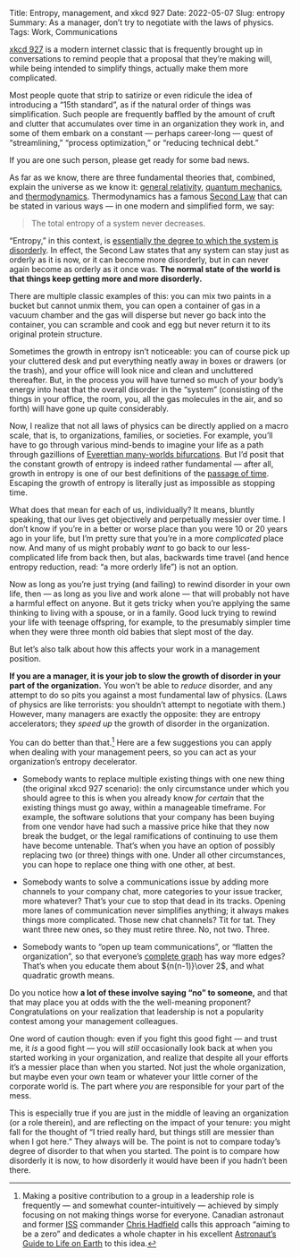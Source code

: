 Title: Entropy, management, and xkcd 927
Date: 2022-05-07
Slug: entropy
Summary: As a manager, don’t try to negotiate with the laws of physics.
Tags: Work, Communications

[xkcd 927](https://xkcd.com/927/) is a modern internet classic that is
frequently brought up in conversations to remind people that a proposal
that they’re making will, while being intended to simplify things,
actually make them more complicated.

Most people quote that strip to satirize or even ridicule the idea of
introducing a “15th standard”, as if the natural order of things was
simplification. Such people are frequently baffled by the amount of
cruft and clutter that accumulates over time in an organization they
work in, and some of them embark on a constant — perhaps career-long —
quest of “streamlining,” “process optimization,” or “reducing
technical debt.”

If you are one such person, please get ready for some bad news.

As far as we know, there are three fundamental theories that,
combined, explain the universe as we know it: [general
relativity](https://en.wikipedia.org/wiki/General_relativity),
[quantum mechanics](https://en.wikipedia.org/wiki/Quantum_mechanics),
and
[thermodynamics](https://en.wikipedia.org/wiki/Thermodynamics). Thermodynamics
has a famous [Second
Law](https://en.wikipedia.org/wiki/Second_law_of_thermodynamics) that
can be stated in various ways — in one modern and simplified form, we
say:

> The total entropy of a system never decreases.

“Entropy,” in this context, is [essentially the degree to which the
system is
disorderly](https://openstax.org/books/physics/pages/12-3-second-law-of-thermodynamics-entropy).
In effect, the Second Law states that any system can stay just as
orderly as it is now, or it can become more disorderly, but in can
never again become as orderly as it once was. **The normal state of
the world is that things keep getting more and more disorderly.**

There are multiple classic examples of this: you can mix two paints in
a bucket but cannot unmix them, you can open a container of gas in a
vacuum chamber and the gas will disperse but never go back into the
container, you can scramble and cook and egg but never return it to
its original protein structure.

Sometimes the growth in entropy isn’t noticeable: you can of course
pick up your cluttered desk and put everything neatly away in boxes or
drawers (or the trash), and your office will look nice and clean and
uncluttered thereafter. But, in the process you will have turned so
much of your body’s energy into heat that the overall disorder in the
“system” (consisting of the things in your office, the room, you, all
the gas molecules in the air, and so forth) will have gone up quite
considerably.

Now, I realize that not all laws of physics can be directly applied on
a macro scale, that is, to organizations, families, or societies. For
example, you’ll have to go through various mind-bends to imagine your
life as a path through gazillions of [Everettian many-worlds
bifurcations](https://en.wikipedia.org/wiki/Many-worlds_interpretation).
But I’d posit that the constant growth of entropy is indeed rather
fundamental — after all, growth in entropy is one of our best
definitions of the [passage of
time](https://en.wikipedia.org/wiki/Arrow_of_time#Thermodynamic_arrow_of_time).
Escaping the growth of entropy is literally just as impossible as
stopping time.

What does that mean for each of us, individually? It means, bluntly
speaking, that our lives get objectively and perpetually messier over
time. I don’t know if you’re in a better or worse place than you were
10 or 20 years ago in your life, but I’m pretty sure that you’re in a
more *complicated* place now. And many of us might probably *want* to
go back to our less-complicated life from back then, but alas,
backwards time travel (and hence entropy reduction, read: “a more
orderly life”) is not an option.

Now as long as you’re just trying (and failing) to rewind disorder in
your own life, then — as long as you live and work alone — that will
probably not have a harmful effect on anyone. But it gets tricky when
you’re applying the same thinking to living with a spouse, or in a
family. Good luck trying to rewind your life with teenage offspring,
for example, to the presumably simpler time when they were three month
old babies that slept most of the day.

But let’s also talk about how this affects your work in a management
position.

**If you are a manager, it is your job to slow the growth of disorder
in your part of the organization.** You won’t be able to *reduce*
disorder, and any attempt to do so pits you against a most fundamental
law of physics. (Laws of physics are like terrorists: you shouldn’t
attempt to negotiate with them.) However, many managers are exactly
the opposite: they are entropy accelerators; they *speed up* the
growth of disorder in the organization.

You can do better than that.[^hadfield] Here are a few suggestions you
can apply when dealing with your management peers, so you can act as
your organization’s entropy decelerator.

[^hadfield]: Making a positive contribution to a group in a leadership
    role is frequently — and somewhat counter-intuitively — achieved
    by simply focusing on not making things worse for
    everyone. Canadian astronaut and former
    [ISS](https://en.wikipedia.org/wiki/International_Space_Station)
    commander [Chris
    Hadfield](https://en.wikipedia.org/wiki/Chris_Hadfield) calls this
    approach “aiming to be a zero” and dedicates a whole chapter in
    his excellent [Astronaut’s Guide to Life on
    Earth](https://www.goodreads.com/book/show/18170143-an-astronaut-s-guide-to-life-on-earth)
    to this idea.

* Somebody wants to replace multiple existing things with one new
  thing (the original xkcd 927 scenario): the only circumstance under
  which you should agree to this is when you already know *for
  certain* that the existing things must go away, within a manageable
  timeframe. For example, the software solutions that your company has
  been buying from one vendor have had such a massive price hike that
  they now break the budget, or the legal ramifications of continuing
  to use them have become untenable. That’s when you have an option of
  possibly replacing two (or three) things with one. Under all other
  circumstances, you can hope to replace one thing with one other, at
  best.

* Somebody wants to solve a communications issue by adding more
  channels to your company chat, more categories to your issue
  tracker, more whatever? That’s your cue to stop that dead in its
  tracks. Opening more lanes of communication never simplifies
  anything; it always makes things more complicated. Those new chat
  channels? Tit for tat. They want three new ones, so they must retire
  three. No, not two. Three.

* Somebody wants to “open up team communications”, or “flatten the
  organization”, so that everyone’s [complete
  graph](%7Bfilename%7Dflat-org-scaling.md) has way more edges?
  That’s when you educate them about ${n(n-1)}\over 2$, and what
  quadratic growth means.

Do you notice how **a lot of these involve saying “no” to someone,**
and that that may place you at odds with the the well-meaning
proponent? Congratulations on your realization that leadership is not
a popularity contest among your management colleagues.

One word of caution though: even if you fight this good fight — and
trust me, it *is* a good fight — you will *still* occasionally look
back at when you started working in your organization, and realize
that despite all your efforts it’s a messier place than when you
started. Not just the whole organization, but maybe even your own team
or whatever your little corner of the corporate world is. The part
where *you* are responsible for your part of the mess.

This is especially true if you are just in the middle of leaving an
organization (or a role therein), and are reflecting on the impact of
your tenure: you might fall for the thought of “I tried really hard,
but things still are messier than when I got here.” They always will
be. The point is not to compare today’s degree of disorder to that
when you started. The point is to compare how disorderly it is now, to
how disorderly it would have been if you hadn’t been there.
